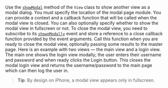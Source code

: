 Use the [`showModal`](https://docs.nativescript.org/api-reference/classes/_ui_layouts_grid_layout_.gridlayout#showmodal) method of the `View` class to show another view as a modal dialog. You must specify the location of the modal page module. You can provide a context and a callback function that will be called when the modal view is closed. You can also optionally specify whether to show the modal view in fullscreen or not. To close the modal view, you need to subscribe to its [`shownModally`](https://docs.nativescript.org/api-reference/classes/_ui_layouts_grid_layout_.gridlayout#shownmodallyevent) event and store a reference to a close callback function provided by the event arguments. Call this function when you are ready to close the modal view, optionally passing some results to the master page. Here is an example with two views &mdash; the main view and a login view. The main one shows the login view modally; the user enters their username and password and when ready clicks the Login button. This closes the modal login view and returns the username/password to the main page which can then log the user in.

> **Tip**: By design on iPhone, a modal view appears only in fullscreen.
